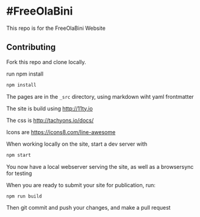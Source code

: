 # #FreeOlaBini

This repo is for the FreeOlaBini Website

## Contributing

Fork this repo and clone locally.

run npm install
```bash
npm install
```

The pages are in the `_src` directory, using markdown wiht yaml frontmatter

The site is build using http://11ty.io

The css is http://tachyons.io/docs/

Icons are https://icons8.com/line-awesome

When working locally on the site, start a dev server with

```bash
npm start
```
You now have a local webserver serving the site, as well as a browsersync for testing

When you are ready to submit your site for publication, run:

```bash
npm run build
```

Then git commit and push your changes, and make a pull request

